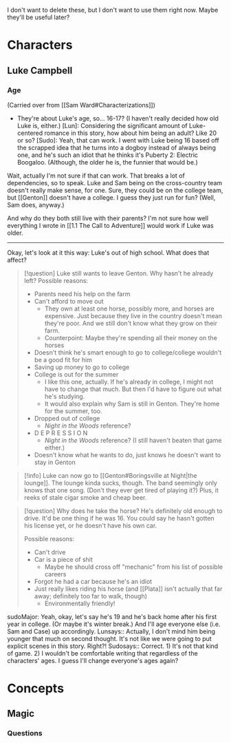 I don't want to delete these, but I don't want to use them right now. Maybe they'll be useful later?

# Characters
## Luke Campbell
### Age
(Carried over from [[Sam Ward#Characterizations]])
* They're about Luke's age, so... 16-17? (I haven't really decided how old Luke is, either.)
	[Lun]: Considering the significant amount of Luke-centered romance in this story, how about him being an adult? Like 20 or so?
	[Sudo]: Yeah, that can work. I went with Luke being 16 based off the scrapped idea that he turns into a dogboy instead of always being one, and he's such an idiot that he thinks it's Puberty 2: Electric Boogaloo. (Although, the older he is, the funnier that would be.)

Wait, actually I'm not sure if that can work. That breaks a lot of dependencies, so to speak. Luke and Sam being on the cross-country team doesn't really make sense, for one. Sure, they could be on the college team, but [[Genton]] doesn't have a college. I guess they just run for fun? (Well, Sam does, anyway.)

And why do they both still live with their parents? I'm not sure how well everything I wrote in [[1.1 The Call to Adventure]] would work if Luke was older.

---
Okay, let's look at it this way: Luke's out of high school. What does that affect?

>[!question] Luke still wants to leave Genton. Why hasn't he already left?
>Possible reasons:
>- Parents need his help on the farm
>- Can't afford to move out
>	- They own at least one horse, possibly more, and horses are expensive. Just because they live in the country doesn't mean they're poor. And we still don't know what they grow on their farm.
>	- Counterpoint: Maybe they're spending all their money on the horses
>- Doesn't think he's smart enough to go to college/college wouldn't be a good fit for him
>- Saving up money to go to college
>- College is out for the summer
>	- I like this one, actually. If he's already in college, I might not have to change that much. But then I'd have to figure out what he's studying.
>	- It would also explain why Sam is still in Genton. They're home for the summer, too.
>- Dropped out of college
>	- *Night in the Woods* reference?
>- D E P R E S S I O N
>	- *Night in the Woods* reference? (I still haven't beaten that game either.)
>- Doesn't know what he wants to do, just knows he doesn't want to stay in Genton

>[!info] Luke can now go to [[Genton#Boringsville at Night|the lounge]].
>The lounge kinda sucks, though. The band seemingly only knows that one song. (Don't they ever get tired of playing it?) Plus, it reeks of stale cigar smoke and cheap beer.

>[!question] Why does he take the horse? He's definitely old enough to drive.
>It'd be one thing if he was 16. You could say he hasn't gotten his license yet, or he doesn't have his own car.
>
>Possible reasons:
>- Can't drive
>- Car is a piece of shit
>	- Maybe he should cross off "mechanic" from his list of possible careers
>- Forgot he had a car because he's an idiot
>- Just really likes riding his horse (and [[Plata]] isn't actually that far away; definitely too far to walk, though)
>	- Environmentally friendly!

sudoMajor: Yeah, okay, let's say he's 19 and he's back home after his first year in college. (Or maybe it's winter break.) And I'll age everyone else (i.e. Sam and Case) up accordingly.
Lunsays:: Actually, I don't mind him being younger that much on second thought. It's not like we were going to put explicit scenes in this story. Right?!
Sudosays:: Correct. 1) It's not that kind of game. 2) I wouldn't be comfortable writing that regardless of the characters' ages. I guess I'll change everyone's ages again?


# Concepts
## Magic
### Questions


